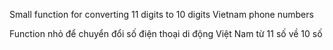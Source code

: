 Small function for converting 11 digits to 10 digits Vietnam phone numbers

Function nhỏ để chuyển đổi số điện thoại di động Việt Nam từ 11 số về 10 số